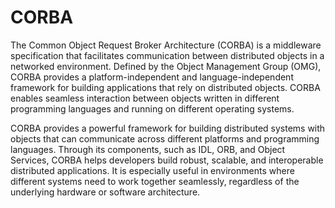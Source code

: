 # CORBA


The Common Object Request Broker Architecture (CORBA) is a middleware specification that facilitates communication between distributed objects in a networked environment. Defined by the Object Management Group (OMG), CORBA provides a platform-independent and language-independent framework for building applications that rely on distributed objects. CORBA enables seamless interaction between objects written in different programming languages and running on different operating systems.

CORBA provides a powerful framework for building distributed systems with objects that can communicate across different platforms and programming languages. Through its components, such as IDL, ORB, and Object Services, CORBA helps developers build robust, scalable, and interoperable distributed applications. It is especially useful in environments where different systems need to work together seamlessly, regardless of the underlying hardware or software architecture.
